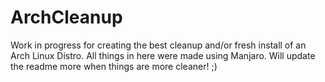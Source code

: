 # ArchCleanup
Work in progress for creating the best cleanup and/or fresh install of an Arch Linux Distro. All things in here were made using Manjaro. Will update the readme more when things are more cleaner! ;) 
